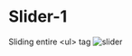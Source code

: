 # Slider-1
Sliding entire &lt;ul> tag
![slider](https://cloud.githubusercontent.com/assets/4268709/9225719/869a21cc-4128-11e5-9740-944831ffd170.gif)
